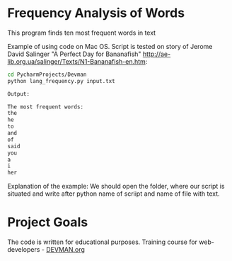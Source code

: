 # Frequency Analysis of Words

This program finds ten most frequent words in text

Example of using code on Mac OS. Script is tested on story of Jerome David Salinger "A Perfect Day for Bananafish" http://ae-lib.org.ua/salinger/Texts/N1-Bananafish-en.htm:

```bash
cd PycharmProjects/Devman
python lang_frequency.py input.txt

Output: 

The most frequent words:
the
he
to
and
of
said
you
a
i
her
```

Explanation of the example:
We should open the folder, where our script is situated and write after python name of scriipt and name of file with text.

# Project Goals

The code is written for educational purposes. Training course for web-developers - [DEVMAN.org](https://devman.org)
